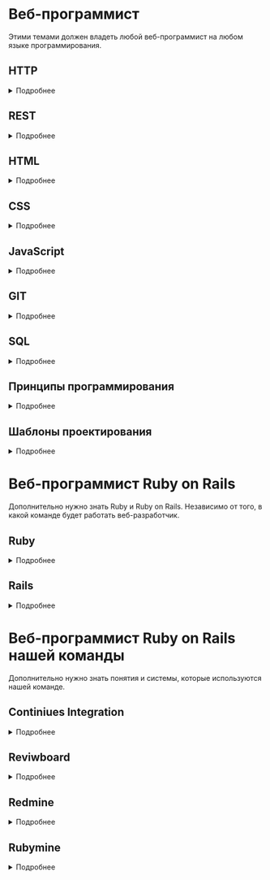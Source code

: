 # Веб-программист

Этими темами должен владеть любой веб-программист на любом языке программирования.

## HTTP

<details><summary>Подробнее</summary>

### Учебники

* [ИНТУИТ. Лекция 2](https://www.intuit.ru/studies/courses/485/341/lecture/8182)

### Статьи

* [Простым языком об HTTP](https://habr.com/post/215117/)
* [Статья в Wikipedia](https://ru.wikipedia.org/wiki/HTTP)
</details>

## REST

<details><summary>Подробнее</summary>

### Статьи

* [Архитектура REST](https://habr.com/post/38730/)
* [Статья в Wikipedia](https://ru.wikipedia.org/wiki/REST)
</details>

## HTML

<details><summary>Подробнее</summary>

### Курсы

* [Основы HTML](https://htmlacademy.ru/courses/4/run/1)
* [Бесплатный курс HTML для начинающих](https://webshake.ru/html-training-course)

### Учебники

* [Самоучитель HTML](http://htmlbook.ru/samhtml)
* [HTML5](http://htmlbook.ru/html5)
* [HTML5 и CSS3](http://codenamecrud.ru/html5-and-css3)

### Видео

* [HTML для начинающих](https://www.youtube.com/watch?v=8mK5aY5YOCc)
* [HTML5 для начинающих](https://www.youtube.com/watch?v=gGYV7Gb7LTo)
</details>

## CSS

<details><summary>Подробнее</summary>

### Курсы

* [Основы CSS](https://htmlacademy.ru/courses/41/run/1)
* [Бесплатный курс «HTML и CSS с нуля»](https://netology.ru/programs/html-css-base#/order)

### Учебники

* [Самоучитель CSS](http://htmlbook.ru/samcss)
* [HTML5 и CSS3](http://codenamecrud.ru/html5-and-css3)
* [Scalable and Modular Architecture for CSS](https://smacss.com/book/)
* [БЭМ: Быстрый старт](https://ru.bem.info/methodology/quick-start/)
* [БЭМ: Какие проблемы решает](https://ru.bem.info/methodology/solved-problems/)

### Видео

* [Основы CSS](https://www.youtube.com/watch?v=NkmZl1Yy94Q)
* [Основы CSS - Руководство для самых маленьких](https://www.youtube.com/watch?v=_nrQbO3iXgI)
* [CSS3 для начинающих](https://www.youtube.com/watch?v=bQK9xQ1GIvU)
* [Уроки по CSS/CSS3](https://www.youtube.com/watch?v=IsZDtOYUWvk)
* [Flexbox CSS3](https://www.youtube.com/watch?v=RNjnRA0QSug)
* [Уроки Bootstrap верстки / #1 - Основы и установка](https://www.youtube.com/watch?v=TZSY6rDUDrE&list=PL0lO_mIqDDFUQI5lrRlZfkApMWtJJ7GFE)
* [Курс по Bootstrap: 10 бесплатных уроков по основам](https://scrimba.com/g/gbootstrap4)

### Статьи
* [Эволюция CSS](https://habr.com/company/mailru/blog/319956/)
</details>

## JavaScript

<details><summary>Подробнее</summary>

## Учебники

* [Современный учебник Javascript](https://learn.javascript.ru/)

## Лекции

* [Javascript и jQuery](http://codenamecrud.ru/javascript-and-jquery)

### Курсы

* [Знакомство с Javascript](https://codebra.ru/ru/lessons-javascript/singles/1/1)
* [Основы JavaScript](https://htmlacademy.ru/courses/207/run/1)
* [Знакомство с jQuery](https://codebra.ru/ru/lessons-additionally/jquery/1/1)

###  Видео

* [Основы Javascript](https://www.youtube.com/watch?v=n0sPFaLsNeI)
* [JavaScript для начинающих](https://www.youtube.com/watch?v=xgDtBQ-NxtA)
* [Javascript-джедай](https://www.youtube.com/watch?v=H6G63NKRSi8)
</details>

## GIT

<details><summary>Подробнее</summary>

### Учебники

* [Pro Git](https://git-scm.com/book/ru/v2)
* [Git How To](https://githowto.com/ru/setup)
* [try.github.io](http://try.github.io/)

## Видео

* [Git - для новичков](https://www.youtube.com/watch?v=PEKN8NtBDQ0)
</details>

## SQL
<details><summary>Подробнее</summary>

## Книги

* [SQL за 10 минут](http://forcoder.ru/web-other/sql-za-10-minut-1253)
* [SQL. Библия пользователя](http://forcoder.ru/sql/sql-bibliya-polzovatelya-1364)
* [SQL для простых смертных](http://forcoder.ru/sql/sql-dlya-prostyh-smertnyh-1481)
* [Изучаем SQL](http://forcoder.ru/sql/izuchaem-sql-1519)

## Курсы
* [Введение в реляционные базы данных](https://www.intuit.ru/studies/courses/74/74/info)
* [Введение в модель данных SQL](https://www.intuit.ru/studies/courses/75/75/info)
* [Основы SQL](http://www.intuit.ru/studies/courses/5/5/info)
* [Введение в базы данных](https://stepik.org/course/551/)

### Статьи

* [SQL для начинающих](https://ruseller.com/lessons.php?id=557)

### Видео

* [Основы SQL](https://www.youtube.com/watch?v=P2Eaf9M4gOU)
* [SQL](https://www.youtube.com/watch?v=yOkj-PbCPQ8&list=PLDywto_IU4_4RU0sKfID6OY-np6uGmhlf)
* [Изучение программирования. SQL](https://tproger.ru/video/sql-introduction/)
* [Видеокурс по работе с MySQL](https://proglib.io/p/mysql-queries/)
</details>

## Принципы программирования

<details><summary>Подробнее</summary>

### Статьи

* [Рефакторинг](https://refactoring.guru/ru/refactoring)
* [KISS (принцип)](https://ru.wikipedia.org/wiki/KISS_(%D0%BF%D1%80%D0%B8%D0%BD%D1%86%D0%B8%D0%BF))
* [KISS — принцип проектирования, содержащий все остальные принципы проектирования](https://habr.com/post/249639/)
* [Анемичная модель предметной области — не анти-шаблон, а архитектура по принципам SOLID](https://habr.com/post/346016/)
* [SOLID: принцип единственности ответственности](https://habr.com/post/328584/)
* [Принципы SOLID в действии: от Slack до Twilio](https://habr.com/post/343966/)
* [SOLID](https://habr.com/post/348286/)
* [Простое объяснение принципов SOLID](https://habr.com/company/mailru/blog/412699/)
* [Разбираемся с SOLID: Инверсия зависимостей](https://habr.com/post/313796/)
* [Очень простое объяснение принципов SOLID](https://habr.com/post/413707/)
* [От STUPID кода к SOLID коду](https://habr.com/post/273843/)
* [Архитектурная пирамида приложения](https://habr.com/post/336496/)
* [«Божественный» код (GOD'S code)](https://habr.com/company/mailru/blog/414201/)
* [Иерархия принципов проектирования, или самые важные слова для инженеров](https://habr.com/post/169487/)
* [Применяем принцип KISS к самим принципам проектирования](https://habr.com/post/347242/)
* [Domain-Driven Design: стратегическое проектирование. Часть 1](https://habr.com/post/316438/)
* [Domain-Driven Design: тактическое проектирование. Часть 2](https://habr.com/post/316890/)
</details>

## Шаблоны проектирования

<details><summary>Подробнее</summary>

### Книги

* [Шаблоны проектирования веб-приложений](http://avidreaders.ru/book/shablony-proektirovaniya-veb-prilozheniy.html)
* [Элементарные шаблоны проектирования](http://padabum.com/d.php?id=37881)

### Статьи

* [Зачем нужны паттерны ООП?](https://habr.com/post/170597/)
* [Паттерны проектирования в Ruby: Шаблонный метод](https://habr.com/post/188046/)
* [Шпаргалка по MV-паттернам для проектирования веб-приложений](https://habr.com/post/151219/)
* [Шпаргалка по шаблонам проектирования](https://habr.com/post/210288/)
* [Шаблон проектирования](https://ru.wikipedia.org/wiki/Шаблон_проектирования)
* [Шаблоны проектирования](https://refactoring.guru/ru/design-patterns)
</details>

# Веб-программист Ruby on Rails

Дополнительно нужно знать Ruby и Ruby on Rails. Независимо от того, в какой команде будет работать веб-разработчик.

## Ruby

<details><summary>Подробнее</summary>

### Учебники

* [Программирование на Ruby](http://codenamecrud.ru/ruby-programming)
* [Ruby за 20 минут](https://www.ruby-lang.org/ru/documentation/quickstart/)
* [Wiki-учебник](https://ru.wikibooks.org/wiki/Ruby)

### Видео

* [Научись Ruby](https://www.youtube.com/watch?v=IWZ_71EKbng&feature=youtu.be&list=PL6eOcSrXYcBcCoBn8wahHcBS7AGcZD429)
* [Канал rubyschool.us](https://www.youtube.com/channel/UC-uWAm_l55kVc0UwpZfv3EQ)
* [Ruby от CryptoFun](https://www.youtube.com/watch?v=N-s5CGDzj2w&list=PLd-kTafWJCJPF4ByjsATGkB7ALWnA2m2L)
* [Основы программирования на Ruby](https://www.youtube.com/watch?v=eJ_6O5sQkso&list=PL9XdPIVgBVVnCaktzjY3ArQ7W8rALv2sQ)
* [Божественный Ruby](https://www.youtube.com/watch?v=mICGqoexnls&list=PL60p2JqdCLmJkpwCDivaizje06kh9VNXB)

### Книги

* [Узнаем Ruby](http://forcoder.ru/ruby/izuchaem-ruby-1533)
* [Путь Ruby](http://forcoder.ru/ruby/put-ruby-1508)

### Стиль оформления кода

* [Руби: руководство по стилю оформления](https://github.com/arbox/ruby-style-guide/blob/master/README-ruRU.md)
</details>

## Rails

<details><summary>Подробнее</summary>

### Учебники

* [Ruby on Rails](http://codenamecrud.ru/ruby-on-rails)
* [Rails для начинающих](http://rusrails.ru/getting-started-with-rails)

### Видео

* [Канал rubyschool.us](https://www.youtube.com/channel/UC-uWAm_l55kVc0UwpZfv3EQ)
* [Научись Rails](https://www.youtube.com/watch?v=kv2IJ1NeE00&index=51&list=PL6eOcSrXYcBcCoBn8wahHcBS7AGcZD429)
* [Как написать блог за 15 минут на Ruby on Rails](https://www.youtube.com/watch?v=ecxezoc0uv0)
* [Видеоуроки по Ruby on Rails](https://www.youtube.com/playlist?list=PL27JArXACRZ9tkg_0xTwCAT_lWzbf1nv-)
* [Ruby Way от Хороший Программист](https://www.youtube.com/watch?v=L5Va6hF76uE&list=PL87kYOx0cUgjhIzbysKiQlh3-lgZ0Lxno)
* [Ruby on Rails от LoftBlog](https://www.youtube.com/watch?v=nLawteLcBc8)
* [Блог на Rails](https://www.youtube.com/watch?v=KzYkETRjYKY)
* [Хороший программист](https://www.youtube.com/watch?v=L5Va6hF76uE&list=PL87kYOx0cUgjhIzbysKiQlh3-lgZ0Lxno)
* [Научись Rails](https://www.youtube.com/watch?list=PLM-s_ZNvf20UjFJBsLqUt0vszhrDkrPl-&v=kv2IJ1NeE00)
* [Видеокурсы для Ruby разработчиков](https://coursehunters.net/ruby)

## Статьи

* [Лучший способ изучить Rails](https://habr.com/post/138101/)

## Книги

* [Ruby on Rails для начинающих. Изучаем разработку веб-приложений на основе Rails](http://forcoder.ru/web-other/ruby-on-rails-dlya-nachinayuschih-izuchaem-razrabotku-veb-prilozheniy-na-osnove-rails-1561)

## Стиль оформления

* [Rails: руководство по стилю оформления](https://github.com/arbox/rails-style-guide/blob/master/README-ruRU.md)
</details>

# Веб-программист Ruby on Rails нашей команды

Дополнительно нужно знать понятия и системы, которые используются нашей команде.

## Continiues Integration

<details><summary>Подробнее</summary>

### Статьи

* [Непрерывная интеграция](https://ru.wikipedia.org/wiki/Непрерывная_интеграция)
* [Введение в Continuous Integration](https://habr.com/post/82724/)
* [Начинающему тестировщику — Continuous Integration](https://test-engineer.ru/testing-tools/nachinayushemu-testirovshiku-continuous-integration.html)
* [Какая разница между Continuous Delivery, Continuous Deployment и Continuous Integration](http://qaat.ru/kakaya-raznica-mezhdu-continuous-delivery-continuous-deployment-i-continuous-integration/)
* [Разбираемся с Continuous Integration](https://ifmo.su/ci)
</details>

## Reviwboard

<details><summary>Подробнее</summary>

### Статьи

* [Как мы используем Review Board](http://www.deepshiftlabs.com/dev_blog/?p=930&lang=ru)
</details>

## Redmine

<details><summary>Подробнее</summary>

### Видео

* [Пример работы с Redmine](https://www.youtube.com/watch?v=k9o_VmsEGgo&list=PLJQM4N7eJEoHOuyivQAamS-F4JSFZQUyj)

### Практика

* [Скачать Bitnami VM](https://bitnami.com/stack/redmine/virtual-machine)
* [Потыкать](http://okiseleva.blogspot.com/2017/10/redmine.html)

### Статьи

* [Redmine](https://ru.wikipedia.org/wiki/Redmine)
* [Автоматизированное управление проектами на основе Redmine](https://nilksa.ru/avtomatizirovannoe-upravlenie-proektami-na-osnove-redmine/)
</details>

## Rubymine

<details><summary>Подробнее</summary>

## Видео

* [Хороший программист](https://www.youtube.com/watch?v=cbMqXMo-pNw&list=PL_GGd8SqUl3xLnVP91iJQt9ZiKCUo2s1q)
* [Фишки](https://www.youtube.com/watch?v=KnyC1s-fnT4)

## Практика

* [30-дневная лицензия](https://www.jetbrains.com/ruby/download/#section=windows)
</details>
